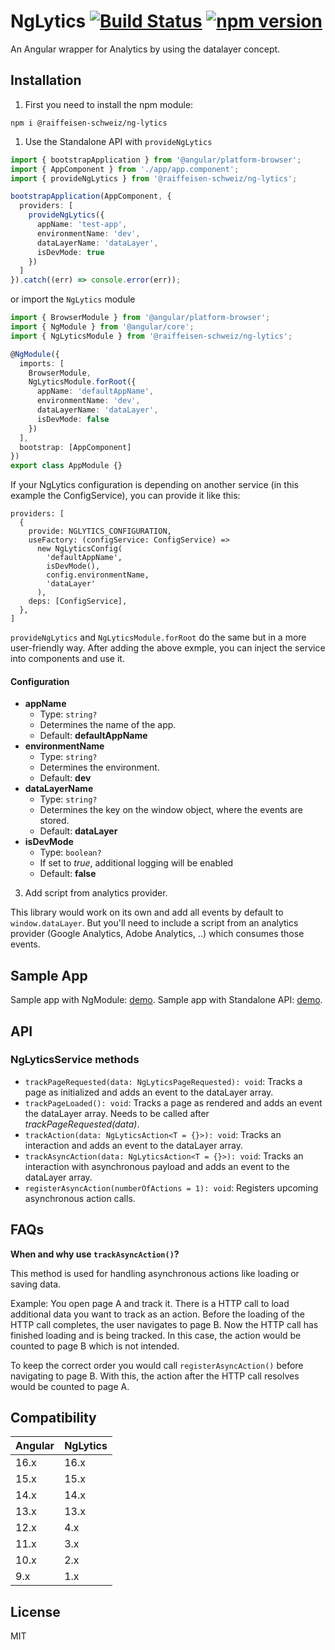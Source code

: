# NgLytics [![Build Status](https://github.com/Raiffeisen-Schweiz/ng-lytics/actions/workflows/ci.yml/badge.svg)](https://github.com/Raiffeisen-Schweiz/ng-lytics/actions/workflows/ci.yml) [![npm version](https://badge.fury.io/js/%40raiffeisen-schweiz%2Fng-lytics.svg)](https://badge.fury.io/js/%40raiffeisen-schweiz%2Fng-lytics)

An Angular wrapper for Analytics by using the datalayer concept.

## Installation

1. First you need to install the npm module:

`npm i @raiffeisen-schweiz/ng-lytics`

1. Use the Standalone API with `provideNgLytics`

```typescript
import { bootstrapApplication } from '@angular/platform-browser';
import { AppComponent } from './app/app.component';
import { provideNgLytics } from '@raiffeisen-schweiz/ng-lytics';

bootstrapApplication(AppComponent, {
  providers: [
    provideNgLytics({
      appName: 'test-app',
      environmentName: 'dev',
      dataLayerName: 'dataLayer',
      isDevMode: true
    })
  ]
}).catch((err) => console.error(err));
```


or import the `NgLytics` module

```typescript
import { BrowserModule } from '@angular/platform-browser';
import { NgModule } from '@angular/core';
import { NgLyticsModule } from '@raiffeisen-schweiz/ng-lytics';

@NgModule({
  imports: [
    BrowserModule,
    NgLyticsModule.forRoot({
      appName: 'defaultAppName',
      environmentName: 'dev',
      dataLayerName: 'dataLayer',
      isDevMode: false
    })
  ],
  bootstrap: [AppComponent]
})
export class AppModule {}
```

If your NgLytics configuration is depending on another service (in this example the ConfigService), you can provide it like this:

```
providers: [
  {
    provide: NGLYTICS_CONFIGURATION,
    useFactory: (configService: ConfigService) =>
      new NgLyticsConfig(
        'defaultAppName',
        isDevMode(),
        config.environmentName,
        'dataLayer'
      ),
    deps: [ConfigService],
  },
]
```

`provideNgLytics` and `NgLyticsModule.forRoot` do the same but in a more user-friendly way.
After adding the above exmple, you can inject the service into components and use it.

#### Configuration

- **appName**
  - Type: `string?`
  - Determines the name of the app.
  - Default: **defaultAppName**
- **environmentName**
  - Type: `string?`
  - Determines the environment.
  - Default: **dev**
- **dataLayerName**
  - Type: `string?`
  - Determines the key on the window object, where the events are stored.
  - Default: **dataLayer**
- **isDevMode**
  - Type: `boolean?`
  - If set to _true_, additional logging will be enabled
  - Default: **false**

3. Add script from analytics provider.

This library would work on its own and add all events by default to `window.dataLayer`. But you'll need to include a script from an analytics provider (Google Analytics, Adobe Analytics, ..) which consumes those events.

## Sample App

Sample app with NgModule: [demo](https://github.com/Raiffeisen-Schweiz/ng-lytics/tree/master/projects/example/src/app).
Sample app with Standalone API: [demo](https://github.com/Raiffeisen-Schweiz/ng-lytics/tree/master/projects/example-standalone/src/app).

## API

### NgLyticsService methods

- `trackPageRequested(data: NgLyticsPageRequested): void`: Tracks a page as initialized and adds an event to the dataLayer array.
- `trackPageLoaded(): void`: Tracks a page as rendered and adds an event the dataLayer array. Needs to be called after _trackPageRequested(data)_.
- `trackAction(data: NgLyticsAction<T = {}>): void`: Tracks an interaction and adds an event to the dataLayer array.
- `trackAsyncAction(data: NgLyticsAction<T = {}>): void`: Tracks an interaction with asynchronous payload and adds an event to the dataLayer array.
- `registerAsyncAction(numberOfActions = 1): void`: Registers upcoming asynchronous action calls.

## FAQs

**When and why use `trackAsyncAction()`?**

This method is used for handling asynchronous actions like loading or saving data.

Example: You open page A and track it. There is a HTTP call to load additional data you want to track as an action. Before the loading of the HTTP call completes, the user navigates to page B. Now the HTTP call has finished loading and is being tracked. In this case, the action would be counted to page B which is not intended.

To keep the correct order you would call `registerAsyncAction()` before navigating to page B. With this, the action after the HTTP call resolves would be counted to page A.

## Compatibility

| Angular | NgLytics |
| ------- | -------- |
| 16.x    | 16.x     |
| 15.x    | 15.x     |
| 14.x    | 14.x     |
| 13.x    | 13.x     |
| 12.x    | 4.x      |
| 11.x    | 3.x      |
| 10.x    | 2.x      |
| 9.x     | 1.x      |

## License

MIT
